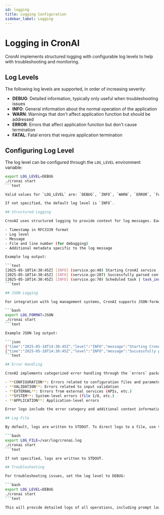 ```yaml
---
id: logging
title: Logging Configuration
sidebar_label: Logging
---
```


# Logging in CronAI

CronAI implements structured logging with configurable log levels to help with troubleshooting and monitoring.

## Log Levels

The following log levels are supported, in order of increasing severity:

- **DEBUG**: Detailed information, typically only useful when troubleshooting issues
- **INFO**: General information about the normal operation of the application
- **WARN**: Warnings that don't affect application function but should be addressed
- **ERROR**: Errors that affect application function but don't cause termination
- **FATAL**: Fatal errors that require application termination

## Configuring Log Level

The log level can be configured through the `LOG_LEVEL` environment variable:

```bash
export LOG_LEVEL=DEBUG
./cronai start
```text

Valid values for `LOG_LEVEL` are: `DEBUG`, `INFO`, `WARN`, `ERROR`, `FATAL`.

If not specified, the default log level is `INFO`.

## Structured Logging

CronAI uses structured logging to provide context for log messages. Each log message includes:

- Timestamp in RFC3339 format
- Log level
- Message
- File and line number (for debugging)
- Additional metadata specific to the log message

Example log output:

```text
[2025-05-18T14:30:45Z] [INFO] (service.go:40) Starting CronAI service | config_path=/etc/cronai/cronai.config
[2025-05-18T14:30:45Z] [INFO] (service.go:207) Successfully parsed configuration file | path=/etc/cronai/cronai.config, task_count=3
[2025-05-18T14:30:45Z] [INFO] (service.go:70) Scheduled task | task_index=0, schedule=0 9 * * 1-5, model=claude, prompt=weekly_report, processor=email-team@company.com
```text

## JSON Logging

For integration with log management systems, CronAI supports JSON-formatted logs. To enable JSON logging, set the `LOG_FORMAT` environment variable to `JSON`:

```bash
export LOG_FORMAT=JSON
./cronai start
```text

Example JSON log output:

```json
{"time":"2025-05-18T14:30:45Z","level":"INFO","message":"Starting CronAI service","file":"service.go","line":40,"metadata":{"config_path":"/etc/cronai/cronai.config"}}
{"time":"2025-05-18T14:30:45Z","level":"INFO","message":"Successfully parsed configuration file","file":"service.go","line":207,"metadata":{"path":"/etc/cronai/cronai.config","task_count":3}}
```text

## Error Handling

CronAI implements categorized error handling through the `errors` package. Errors are categorized as:

- **CONFIGURATION**: Errors related to configuration files and parameters
- **VALIDATION**: Errors related to input validation
- **EXTERNAL**: Errors from external services (APIs, etc.)
- **SYSTEM**: System-level errors (file I/O, etc.)
- **APPLICATION**: Application-level errors

Error logs include the error category and additional context information to aid in troubleshooting.

## Log File

By default, logs are written to STDOUT. To direct logs to a file, use the `LOG_FILE` environment variable:

```bash
export LOG_FILE=/var/log/cronai.log
./cronai start
```text

If not specified, logs are written to STDOUT.

## Troubleshooting

For troubleshooting issues, set the log level to DEBUG:

```bash
export LOG_LEVEL=DEBUG
./cronai start
```text

This will provide detailed logs of all operations, including prompt loading, model execution, and response processing.
